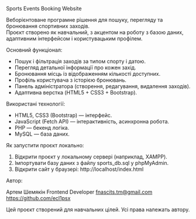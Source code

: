 Sports Events Booking Website

Веборієнтоване програмне рішення для пошуку, перегляду та бронювання спортивних заходів.  
Проєкт створено як навчальний, з акцентом на роботу з базою даних, адаптивним інтерфейсом і користувацьким профілем.

Основний функціонал:

- Пошук і фільтрація заходів за типом спорту і датою.
- Перегляд детальної інформації про кожен захід.
- Бронювання місць із відображенням кількості доступних.  
- Профіль користувача з історією бронювань.  
- Панель адміністратора (створення, редагування, видалення заходів).  
- Адаптивна верстка (HTML5 + CSS3 + Bootstrap).

Використані технології:

- HTML5, CSS3 (Bootstrap) — інтерфейс.  
- JavaScript (Fetch API) — інтерактивність, асинхронна робота.  
- PHP — бекенд логіка.  
- MySQL — база даних.  

Як запустити проєкт локально:

1. Відкрити проєкт у локальному сервері (наприклад, XAMPP).
2. Імпортувати базу даних з файлу sports_db.sql у phpMyAdmin.
3. Відкрити сайт у браузері: http://localhost/index.html

Автор: 

Артем Шемякін
Frontend Developer
fnascits.tm@gmail.com
https://github.com/ecl1psx

Цей проєкт створений для навчальних цілей. Усі права належать автору.
